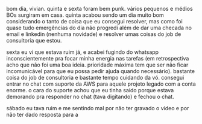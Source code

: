 bom dia, vivian. quinta e sexta foram bem punk. vários pequenos e médios BOs surgiram em casa. quinta acabou sendo um dia muito bom considerando o tanto de coisa que eu consegui resolver, mas como foi quase tudo emergências do dia não progredi além de dar uma checada no email e linkedin (nenhuma novidade) e resolver umas coisas do job de consultoria que estou.

sexta eu vi que estava ruim já, e acabei fugindo do whatsapp inconscientemente pra focar minha energia nas tarefas (em retrospectiva acho que não foi uma boa ideia. prioridade máxima tem que ser não ficar incomunicável para que eu possa pedir ajuda quando necessário). bastante coisa do job de consultoria e bastante tempo cuidando da vó. consegui entrar no chat com suporte da AWS para aquele projeto legado com a conta enorme. o cara do suporte achou que eu tinha saído porque estava demorando pra responder no chat (tava digitando) e fechou o chat. 

sábado eu tava ruim e me sentindo mal por não ter gravado o vídeo e por não ter dado resposta para a 